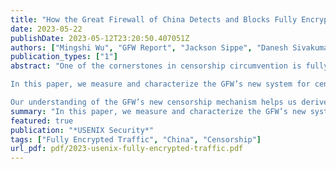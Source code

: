 ```yaml
---
title: "How the Great Firewall of China Detects and Blocks Fully Encrypted Traffic"
date: 2023-05-22
publishDate: 2023-05-12T23:20:50.407051Z
authors: ["Mingshi Wu", "GFW Report", "Jackson Sippe", "Danesh Sivakumar", "Jack Burg", "Peter Anderson", "Xiaokang Wang", "Kevin Bock", "Amir Houmansadr", "Dave Levin", "Eric Wustrow"]
publication_types: ["1"]
abstract: "One of the cornerstones in censorship circumvention is fully encrypted protocols, which encrypt every byte of the payload in an attempt to “look like nothing”. In early November 2021, the Great Firewall of China (GFW) deployed a new censorship technique that passively detects—and subsequently blocks—fully encrypted traffic in real time. The GFW’s new censorship capability affects a large set of popular censorship circumvention protocols, including but not limited to Shadowsocks, VMess, and Obfs4. Although China had long actively probed such protocols, this was the first report of purely passive detection, leading the anti-censorship community to ask how detection was possible.

In this paper, we measure and characterize the GFW’s new system for censoring fully encrypted traffic. We find that, instead of directly defining what fully encrypted traffic is, the censor applies crude but efficient heuristics to exempt traffic that is unlikely to be fully encrypted traffic; it then blocks the remaining non-exempted traffic. These heuristics are based on the fingerprints of common protocols, the fraction of set bits, and the number, fraction, and position of printable ASCII characters. Our Internet scans reveal what traffic and which IP addresses the GFW inspects. We simulate the inferred GFW’s detection algorithm on live traffic at a university network tap to evaluate its comprehensiveness and false positives. We show evidence that the rules we inferred have good coverage of what the GFW actually uses. We estimate that, if applied broadly, it could potentially block about 0.6% of normal Internet traffic as collateral damage.

Our understanding of the GFW’s new censorship mechanism helps us derive several practical circumvention strategies. We responsibly disclosed our findings and suggestions to the developers of different anti-censorship tools, helping millions of users successfully evade this new form of blocking."
summary: "In this paper, we measure and characterize the GFW’s new system for censoring fully encrypted traffic. We find that, instead of directly defining what fully encrypted traffic is, the censor applies crude but efficient heuristics to exempt traffic that is unlikely to be fully encrypted traffic; it then blocks the remaining non-exempted traffic. Our understanding of the GFW’s new censorship mechanism helps us derive several practical circumvention strategies. We responsibly disclosed our findings and suggestions to the developers of different anti-censorship tools, helping millions of users successfully evade this new form of blocking."
featured: true
publication: "*USENIX Security*"
tags: ["Fully Encrypted Traffic", "China", "Censorship"]
url_pdf: pdf/2023-usenix-fully-encrypted-traffic.pdf
---
```


